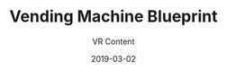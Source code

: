 ---
title: Vending Machine Blueprint
subtitle: VR Content
layout: default
modal-id: 10
date: 2019-03-02
img: vendmo.jpg
thumbnail: vendmo-thumbnail.png
alt: image-alt
project-date: March 2019
company: High Fidelity
category: VR Content
code: https://github.com/MarkBrosche/hifi-content/tree/master/marketplaceItems/vendingMachine
description: I collaborated with my team lead to create this item for the High Fidelity Marketplace.  The vending machine allows users to populate it with marketplace items they curate for other users to easily access within their domains.  Useful for easy access to apps or items the owner wishes to advertise or to pair with events in their domain.  This item was created with instructions on Github so High Fidelity users could break it down and list their variants of it on the marketplace.

---